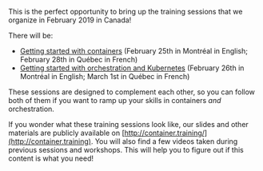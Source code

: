 This is the perfect opportunity to bring up the training
sessions that we organize in February 2019 in Canada!

There will be:
- [Getting started with containers](http://www.elapsetech.com/formation/docker-101#English) (February 25th in Montréal in English; February 28th in Québec in French)
- [Getting started with orchestration and Kubernetes](http://www.elapsetech.com/formation/kubernetes-101#English) (February 26th in Montréal in English; March 1st in Québec in French)

These sessions are designed to complement each other, so you
can follow both of them if you want to ramp up your skills
in containers *and* orchestration.

If you wonder what these training sessions look like, our
slides and other materials are publicly available on
[http://container.training/](http://container.training).
You will also find a few videos taken during previous
sessions and workshops. This will help you to figure out
if this content is what you need!